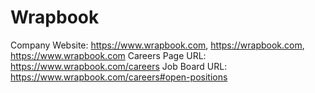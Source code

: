 # Wrapbook

Company Website: https://www.wrapbook.com, https://wrapbook.com, https://www.wrapbook.com
Careers Page URL: https://www.wrapbook.com/careers
Job Board URL: https://www.wrapbook.com/careers#open-positions